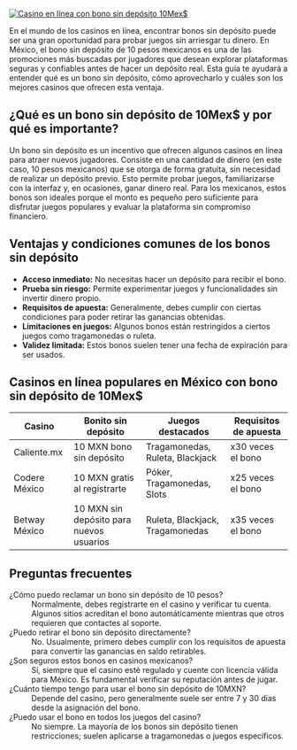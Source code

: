 [![Casino en línea con bono sin depósito 10Mex$](https://123-caf.pages.dev/gitsignup.png)](https://vrmoo.ru/Bt82HjjY)

<p>En el mundo de los casinos en línea, encontrar bonos sin depósito puede ser una gran oportunidad para probar juegos sin arriesgar tu dinero. En México, el bono sin depósito de 10 pesos mexicanos es una de las promociones más buscadas por jugadores que desean explorar plataformas seguras y confiables antes de hacer un depósito real. Esta guía te ayudará a entender qué es un bono sin depósito, cómo aprovecharlo y cuáles son los mejores casinos que ofrecen esta ventaja.</p>  <h2>¿Qué es un bono sin depósito de 10Mex$ y por qué es importante?</h2> <p>Un bono sin depósito es un incentivo que ofrecen algunos casinos en línea para atraer nuevos jugadores. Consiste en una cantidad de dinero (en este caso, 10 pesos mexicanos) que se otorga de forma gratuita, sin necesidad de realizar un depósito previo. Esto permite probar juegos, familiarizarse con la interfaz y, en ocasiones, ganar dinero real. Para los mexicanos, estos bonos son ideales porque el monto es pequeño pero suficiente para disfrutar juegos populares y evaluar la plataforma sin compromiso financiero.</p>  <h2>Ventajas y condiciones comunes de los bonos sin depósito</h2> <ul>   <li><strong>Acceso inmediato:</strong> No necesitas hacer un depósito para recibir el bono.</li>   <li><strong>Prueba sin riesgo:</strong> Permite experimentar juegos y funcionalidades sin invertir dinero propio.</li>   <li><strong>Requisitos de apuesta:</strong> Generalmente, debes cumplir con ciertas condiciones para poder retirar las ganancias obtenidas.</li>   <li><strong>Limitaciones en juegos:</strong> Algunos bonos están restringidos a ciertos juegos como tragamonedas o ruleta.</li>   <li><strong>Validez limitada:</strong> Estos bonos suelen tener una fecha de expiración para ser usados.</li> </ul>  <h2>Casinos en línea populares en México con bono sin depósito de 10Mex$</h2> <table>   <thead>     <tr>       <th>Casino</th>       <th>Bonito sin depósito</th>       <th>Juegos destacados</th>       <th>Requisitos de apuesta</th>     </tr>   </thead>   <tbody>     <tr>       <td>Caliente.mx</td>       <td>10 MXN bono sin depósito</td>       <td>Tragamonedas, Ruleta, Blackjack</td>       <td>x30 veces el bono</td>     </tr>     <tr>       <td>Codere México</td>       <td>10 MXN gratis al registrarte</td>       <td>Póker, Tragamonedas, Slots</td>       <td>x25 veces el bono</td>     </tr>     <tr>       <td>Betway México</td>       <td>10 MXN sin depósito para nuevos usuarios</td>       <td>Ruleta, Blackjack, Tragamonedas</td>       <td>x35 veces el bono</td>     </tr>   </tbody> </table>  <h2>Preguntas frecuentes</h2> <dl>   <dt>¿Cómo puedo reclamar un bono sin depósito de 10 pesos?</dt>   <dd>Normalmente, debes registrarte en el casino y verificar tu cuenta. Algunos sitios acreditan el bono automáticamente mientras que otros requieren que contactes al soporte.</dd>    <dt>¿Puedo retirar el bono sin depósito directamente?</dt>   <dd>No. Usualmente, primero debes cumplir con los requisitos de apuesta para convertir las ganancias en saldo retirables.</dd>    <dt>¿Son seguros estos bonos en casinos mexicanos?</dt>   <dd>Sí, siempre que el casino esté regulado y cuente con licencia válida para México. Es fundamental verificar su reputación antes de jugar.</dd>    <dt>¿Cuánto tiempo tengo para usar el bono sin depósito de 10MXN?</dt>   <dd>Depende del casino, pero generalmente suele ser entre 7 y 30 días desde la asignación del bono.</dd>    <dt>¿Puedo usar el bono en todos los juegos del casino?</dt>   <dd>No siempre. La mayoría de los bonos sin depósito tienen restricciones; suelen aplicarse a tragamonedas o juegos específicos.</dd> </dl>